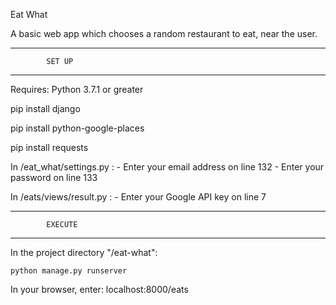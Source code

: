 Eat What

A basic web app which chooses a random restaurant to eat, near the user.


--------------------------------
            SET UP
--------------------------------

Requires:
    Python 3.7.1 or greater

pip install django

pip install python-google-places

pip install requests


In /eat_what/settings.py :
    - Enter your email address on line 132
    - Enter your password on line 133

In /eats/views/result.py :
    - Enter your Google API key on line 7


--------------------------------
            EXECUTE
--------------------------------

In the project directory "/eat-what":

    python manage.py runserver

In your browser, enter:
    localhost:8000/eats
